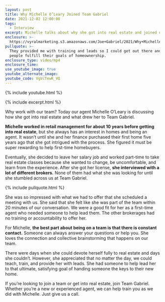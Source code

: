```yaml
---
layout: post
title: Why Michelle O’Leary Joined Team Gabriel
date: 2021-12-02 12:00:00
tags:
  - Interview
excerpt: Michelle talks about why she got into real estate and joined our team.
enclosure: >-
  https://vyralmarketing.s3.amazonaws.com/Joe+Gabriel/2021/Why+Michelle+O%E2%80%99Leary+Joined+Team+Gabriel+(1).mp4
pullquote: >-
  They provided me with training and leads so I could get out there and help
  people fulfill their goals of homeownership.
enclosure_type: video/mp4
enclosure_time:
use_youtube_image: true
youtube_alternate_image:
youtube_code: VgVcTewK_VQ
---
```

{% include youtube.html %}

{% include excerpt.html %}

Why work with our team? Today our agent Michelle O’Leary is discussing how she got into real estate and what drew her to Team Gabriel.

**Michelle worked in retail management for about 10 years before getting into real estate**, but she always has an interest in homes and being an agent. It wasn’t until she and her finance purchased their first home five years ago that she got intrigued with the process. She figured it must be super rewarding to help first-time homebuyers.

Eventually, she decided to leave her salary job and worked part-time to take real estate classes because she wanted to change, be uncomfortable, and learn from the experience. After she got her license, **she interviewed with a lot of different brokers.** None of them had what she was looking for until she stumbled across us at Team Gabriel.

{% include pullquote.html %}

She was so impressed with what we had to offer that she scheduled a meeting with us. She said that she felt like she was part of the team within 20 minutes of our conversation. We were a good fit for her as a first-time agent who needed someone to help lead them. The other brokerages had no training or accountability to offer her.

For Michelle, **the best part about being on a team is that there is constant contact.** Someone can always answer your questions or help you. She loves the connection and collective brainstorming that happens on our team.

There were days when she could devote herself fully to real estate and days she couldn’t. However, she appreciated that no matter the day, we could teach, train, and provide her with leads. She had someone to help lead her to that ultimate, satisfying goal of handing someone the keys to their new home.

If you’re looking to join a team or get into real estate, join Team Gabriel. Whether you’re a new or experienced agent, we can help train you as we did with Michelle. Just give us a call.
